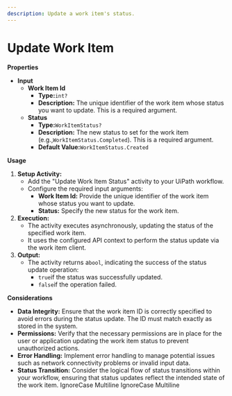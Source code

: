 ```yaml
---
description: Update a work item's status.
---
```


# Update Work Item

**Properties**

* **Input**
  * **Work Item Id**
    * **Type:**`int?`
    * **Description:** The unique identifier of the work item whose status you want to update. This is a required argument.
  * **Status**
    * **Type:**`WorkItemStatus?`
    * **Description:** The new status to set for the work item (e.g.,`WorkItemStatus.Completed`). This is a required argument.
    * **Default Value:**`WorkItemStatus.Created`

**Usage**

1. **Setup Activity:**
   * Add the "Update Work Item Status" activity to your UiPath workflow.
   * Configure the required input arguments:
     * **Work Item Id:** Provide the unique identifier of the work item whose status you want to update.
     * **Status:** Specify the new status for the work item.
2. **Execution:**
   * The activity executes asynchronously, updating the status of the specified work item.
   * It uses the configured API context to perform the status update via the work item client.
3. **Output:**
   * The activity returns a`bool`, indicating the success of the status update operation:
     * `true`if the status was successfully updated.
     * `false`if the operation failed.

**Considerations**

* **Data Integrity:** Ensure that the work item ID is correctly specified to avoid errors during the status update. The ID must match exactly as stored in the system.
* **Permissions:** Verify that the necessary permissions are in place for the user or application updating the work item status to prevent unauthorized actions.
* **Error Handling:** Implement error handling to manage potential issues such as network connectivity problems or invalid input data.
* **Status Transition:** Consider the logical flow of status transitions within your workflow, ensuring that status updates reflect the intended state of the work item.
 IgnoreCase Multiline IgnoreCase Multiline
